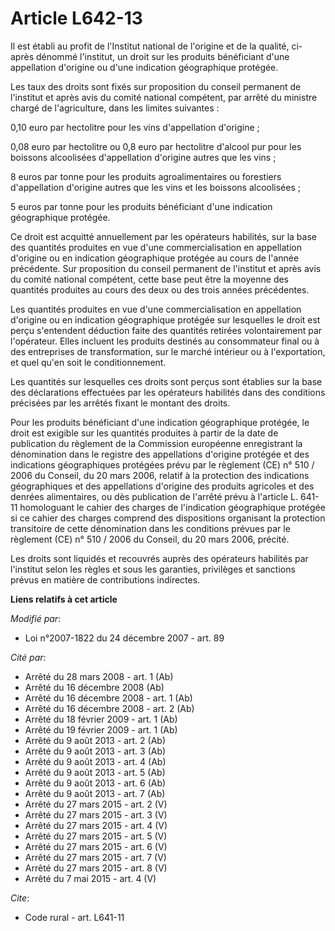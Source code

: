 # Article L642-13

Il est établi au profit de l'Institut national de l'origine et de la qualité, ci-après dénommé l'institut, un droit sur les
produits bénéficiant d'une appellation d'origine ou d'une indication géographique protégée. 

Les taux des droits sont fixés sur proposition du conseil permanent de l'institut et après avis du comité national compétent,
par arrêté du ministre chargé de l'agriculture, dans les limites suivantes : 

0,10 euro par hectolitre pour les vins d'appellation d'origine ; 

0,08 euro par hectolitre ou 0,8 euro par hectolitre d'alcool pur pour les boissons alcoolisées d'appellation d'origine autres
que les vins ; 

8 euros par tonne pour les produits agroalimentaires ou forestiers d'appellation d'origine autres que les vins et les
boissons alcoolisées ; 

5 euros par tonne pour les produits bénéficiant d'une indication géographique protégée. 

Ce droit est acquitté annuellement par les opérateurs habilités, sur la base des quantités produites en vue d'une
commercialisation en appellation d'origine ou en indication géographique protégée au cours de l'année précédente. Sur
proposition du conseil permanent de l'institut et après avis du comité national compétent, cette base peut être la moyenne
des quantités produites au cours des deux ou des trois années précédentes. 

Les quantités produites en vue d'une commercialisation en appellation d'origine ou en indication géographique protégée sur
lesquelles le droit est perçu s'entendent déduction faite des quantités retirées volontairement par l'opérateur. Elles
incluent les produits destinés au consommateur final ou à des entreprises de transformation, sur le marché intérieur ou à
l'exportation, et quel qu'en soit le conditionnement. 

Les quantités sur lesquelles ces droits sont perçus sont établies sur la base des déclarations effectuées par les opérateurs
habilités dans des conditions précisées par les arrêtés fixant le montant des droits. 

Pour les produits bénéficiant d'une indication géographique protégée, le droit est exigible sur les quantités produites à
partir de la date de publication du règlement de la Commission européenne enregistrant la dénomination dans le registre des
appellations d'origine protégée et des indications géographiques protégées prévu par le règlement (CE) n° 510 / 2006 du
Conseil, du 20 mars 2006, relatif à la protection des indications géographiques et des appellations d'origine des produits
agricoles et des denrées alimentaires, ou dès publication de l'arrêté prévu à l'article L. 641-11 homologuant le cahier des
charges de l'indication géographique protégée si ce cahier des charges comprend des dispositions organisant la protection
transitoire de cette dénomination dans les conditions prévues par le règlement (CE) n° 510 / 2006 du Conseil, du 20 mars
2006, précité. 

Les droits sont liquidés et recouvrés auprès des opérateurs habilités par l'institut selon les règles et sous les garanties,
privilèges et sanctions prévus en matière de contributions indirectes.

**Liens relatifs à cet article**

_Modifié par_:

  - Loi n°2007-1822 du 24 décembre 2007 - art. 89

_Cité par_:

  - Arrêté du 28 mars 2008 - art. 1 (Ab)
  - Arrêté du 16 décembre 2008 (Ab)
  - Arrêté du 16 décembre 2008 - art. 1 (Ab)
  - Arrêté du 16 décembre 2008 - art. 2 (Ab)
  - Arrêté du 18 février 2009 - art. 1 (Ab)
  - Arrêté du 19 février 2009 - art. 1 (Ab)
  - Arrêté du 9 août 2013 - art. 2 (Ab)
  - Arrêté du 9 août 2013 - art. 3 (Ab)
  - Arrêté du 9 août 2013 - art. 4 (Ab)
  - Arrêté du 9 août 2013 - art. 5 (Ab)
  - Arrêté du 9 août 2013 - art. 6 (Ab)
  - Arrêté du 9 août 2013 - art. 7 (Ab)
  - Arrêté du 27 mars 2015 - art. 2 (V)
  - Arrêté du 27 mars 2015 - art. 3 (V)
  - Arrêté du 27 mars 2015 - art. 4 (V)
  - Arrêté du 27 mars 2015 - art. 5 (V)
  - Arrêté du 27 mars 2015 - art. 6 (V)
  - Arrêté du 27 mars 2015 - art. 7 (V)
  - Arrêté du 27 mars 2015 - art. 8 (V)
  - Arrêté du 7 mai 2015 - art. 4 (V)

_Cite_:

  - Code rural - art. L641-11
